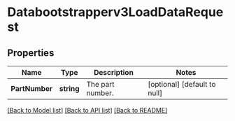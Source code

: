 # Databootstrapperv3LoadDataRequest

## Properties
Name | Type | Description | Notes
------------ | ------------- | ------------- | -------------
**PartNumber** | **string** | The part number. | [optional] [default to null]

[[Back to Model list]](../README.md#documentation-for-models) [[Back to API list]](../README.md#documentation-for-api-endpoints) [[Back to README]](../README.md)

